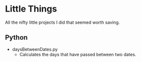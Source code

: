 # Little Things
All the nifty little projects I did that seemed worth saving.

## Python
* daysBetweenDates.py
  * Calculates the days that have passed between two dates.
